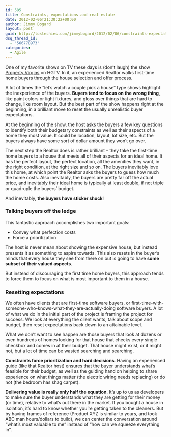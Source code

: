```yaml
---
id: 585
title: Constraints, expectations and real estate
date: 2012-02-06T21:30:22+00:00
author: Jimmy Bogard
layout: post
guid: http://lostechies.com/jimmybogard/2012/02/06/constraints-expectations-and-real-estate/
dsq_thread_id:
  - "566778973"
categories:
  - Agile
---
```

One of my favorite shows on TV these days is (don’t laugh) the show [Property Virgins](http://www.hgtv.com/property-virgins/show/index.html) on HGTV. In it, an experienced Realtor walks first-time home buyers through the house selection and offer process.

A lot of times the “let’s watch a couple pick a house” type shows highlight the inexperience of the buyers. **Buyers tend to focus on the wrong thing**, like paint colors or light fixtures, and gloss over things that are hard to change, like room layout. But the best part of the show happens right at the beginning, in a brilliant move to reset the usually unrealistic buyer expectations.

At the beginning of the show, the host asks the buyers a few key questions to identify both their budgetary constraints as well as their aspects of a home they most value. It could be location, layout, lot size, etc. But the buyers always have some sort of dollar amount they won’t go over.

The next step the Realtor does is rather brilliant – they take the first-time home buyers to a house that meets all of their aspects for an ideal home. It has the perfect layout, the perfect location, all the amenities they want, in the right condition, at the right size and so on. The buyers inevitably love this home, at which point the Realtor asks the buyers to guess how much the home costs. Also inevitably, the buyers are pretty far off the actual price, and inevitably their ideal home is typically at least double, if not triple or quadruple the buyers’ budget.

And inevitably, **the buyers have sticker shock**!

### Talking buyers off the ledge

This fantastic approach accomplishes two important goals:

  * Convey what perfection costs
  * Force a prioritization

The host is never mean about showing the expensive house, but instead presents it as something to aspire towards. This also resets in the buyer’s minds that every house they see from there on out is going to have **some subset of their valued aspects**.

But instead of discouraging the first time home buyers, this approach tends to force them to focus on what is most important to them in a house.

### Resetting expectations

We often have clients that are first-time software buyers, or first-time-with-someone-who-knows-what-they-are-actually-doing software buyers. A lot of what we do in the initial part of the project is framing the project for success. We look at everything the client wants, talk about scope and budget, then reset expectations back down to an attainable level.

What we don’t want to see happen are those buyers that look at dozens or even hundreds of homes looking for that house that checks every single checkbox and comes in at their budget. That house might exist, or it might not, but a lot of time can be wasted searching and searching.

**Constraints force prioritization and hard decisions**. Having an experienced guide (like that Realtor host) ensures that the buyer understands what’s feasible for their budget, as well as the guiding hand on helping to share experience on what things matter (the electric wiring needs replacing) or do not (the bedroom has shag carpet).

**Delivering value is really only half the equation**. It’s up to us as developers to make sure the buyer understands what they are getting for their money (or time), relative to what’s out there in the market. If you bought a house in isolation, it’s hard to know whether you’re getting taken to the cleaners. But by having frames of reference (Product XYZ is similar to yours, and took ABC man hours/dollars to build), we can center the conversation around “what’s most valuable to me” instead of “how can we squeeze everything in”.